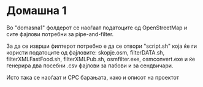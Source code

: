# Домашна 1

<p> Во "domasna1" фолдерот се наоѓаат податоците од OpenStreetMap и сите фајлови потребни за pipe-and-filter. </p>
<p> За да се изврши филтерот потребно е да се отвори "script.sh" која ќе ги користи податоците од фајловите: skopje.osm, filterDATA.sh, filterXMLFastFood.sh, filterXMLPub.sh, osmfilter.exe, osmconvert.exe и ќе генерира два посебни .csv фајлови за пабови и за сендвичари. </p>
<p> Исто така се наоѓаат и СРС барањата, како и описот на проектот </p>
